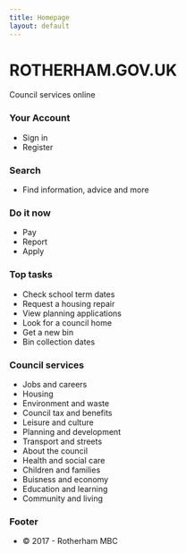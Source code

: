 ```yaml
---
title: Homepage
layout: default
---
```


# ROTHERHAM.GOV.UK
Council services online

### Your Account
- Sign in
- Register

### Search
- Find information, advice and more

### Do it now
- Pay
- Report
- Apply

### Top tasks
- Check school term dates
- Request a housing repair
- View planning applications
- Look for a council home
- Get a new bin
- Bin collection dates

### Council services
- Jobs and careers
- Housing
- Environment and waste
- Council tax and benefits
- Leisure and culture
- Planning and development
- Transport and streets
- About the council
- Health and social care
- Children and families
- Buisness and economy
- Education and learning
- Community and living

### Footer
- &copy; 2017 - Rotherham MBC






